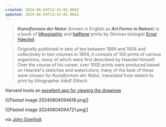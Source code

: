 ```yaml
---
created: 2024-06-04T13:43:05.086Z
updated: 2024-06-04T13:43:05.086Z
---
```

> **_Kunstformen der Natur_** (known in English as _**Art Forms in Nature**_) is a book of [lithographic](https://en.wikipedia.org/wiki/Lithography "Lithography") and [halftone](https://en.wikipedia.org/wiki/Halftone "Halftone") prints by German biologist [Ernst Haeckel](https://en.wikipedia.org/wiki/Ernst_Haeckel "Ernst Haeckel").

> Originally published in sets of ten between 1899 and 1904 and collectively in two volumes in 1904, it consists of 100 prints of various organisms, many of which were first described by Haeckel himself. Over the course of his career, over 1000 prints were produced based on Haeckel's sketches and watercolors; many of the best of these were chosen for _Kunstformen der Natur_, translated from sketch to print by lithographer Adolf Giltsch.

Harvard hosts an [excellent app for viewing the drawings](https://iiif.lib.harvard.edu/manifests/view/drs:47714255$11i)

![[Pasted image 20240604094618.png]]

![[Pasted image 20240604094721.png]]

via [John Overholt](https://glammr.us/@overholt/112558575716478889)